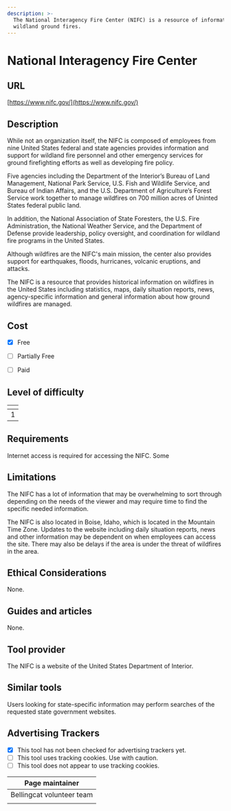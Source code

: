 ```yaml
---
description: >-
  The National Interagency Fire Center (NIFC) is a resource of information for
  wildland ground fires.
---
```


# National Interagency Fire Center

## URL

[https://www.nifc.gov/](https://www.nifc.gov/)

## Description

While not an organization itself, the NIFC is composed of employees from nine United States federal and state agencies provides information and support for wildland fire personnel and other emergency services for ground firefighting efforts as well as developing fire policy.

Five agencies including the Department of the Interior’s Bureau of Land Management, National Park Service, U.S. Fish and Wildlife Service, and Bureau of Indian Affairs, and the U.S. Department of Agriculture’s Forest Service work together to manage wildfires on 700 million acres of Uninted States federal public land.

In addition, the National Association of State Foresters, the U.S. Fire Administration, the National Weather Service, and the Department of Defense provide leadership, policy oversight, and coordination for wildland fire programs in the United States.

Although wildfires are the NIFC's main mission, the center also provides support for earthquakes, floods, hurricanes, volcanic eruptions, and attacks.

The NIFC is a resource that provides historical information on wildfires in the United States including statistics, maps, daily situation reports, news, agency-specific information and general information about how ground wildfires are managed.

## Cost

* [x] Free
* [ ] Partially Free
* [ ] Paid



## Level of difficulty

<table><thead><tr><th data-type="rating" data-max="5"></th></tr></thead><tbody><tr><td>1</td></tr></tbody></table>

## Requirements

Internet access is required for accessing the NIFC. Some&#x20;

## Limitations

The NIFC has a lot of information that may be overwhelming to sort through depending on the needs of the viewer and may require time to find the specific needed information.

The NIFC is also located in Boise, Idaho, which is located in the Mountain Time Zone. Updates to the website including daily situation reports, news and other information may be dependent on when employees can access the site. There may also be delays if the area is under the threat of wildfires in the area.

## Ethical Considerations

None.

## Guides and articles

None.

## Tool provider

The NIFC is a website of the United States Department of Interior.

## Similar tools

Users looking for state-specific information may perform searches of the requested state government websites.

## Advertising Trackers

* [x] This tool has not been checked for advertising trackers yet.
* [ ] This tool uses tracking cookies. Use with caution.
* [ ] This tool does not appear to use tracking cookies.

| Page maintainer           |
| ------------------------- |
| Bellingcat volunteer team |
|                           |

